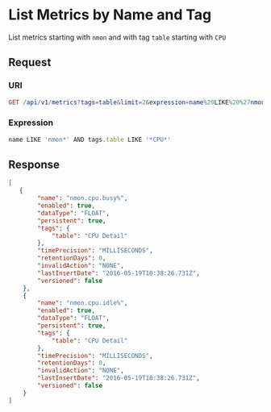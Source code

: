 # List Metrics by Name and Tag

List metrics starting with `nmon` and with tag `table` starting with `CPU`

## Request

### URI

```elm
GET /api/v1/metrics?tags=table&limit=2&expression=name%20LIKE%20%27nmon*%27%20and%20tags.table%20LIKE%20%27*CPU*%27
```

### Expression

```javascript
name LIKE 'nmon*' AND tags.table LIKE '*CPU*'
```

## Response

```json
[
   {
        "name": "nmon.cpu.busy%",
        "enabled": true,
        "dataType": "FLOAT",
        "persistent": true,
        "tags": {
            "table": "CPU Detail"
        },
        "timePrecision": "MILLISECONDS",
        "retentionDays": 0,
        "invalidAction": "NONE",
        "lastInsertDate": "2016-05-19T10:38:26.731Z",
        "versioned": false
    },
    {
        "name": "nmon.cpu.idle%",
        "enabled": true,
        "dataType": "FLOAT",
        "persistent": true,
        "tags": {
            "table": "CPU Detail"
        },
        "timePrecision": "MILLISECONDS",
        "retentionDays": 0,
        "invalidAction": "NONE",
        "lastInsertDate": "2016-05-19T10:38:26.731Z",
        "versioned": false
    }
]
```
